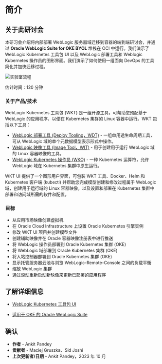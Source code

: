 # 简介

## 关于此研讨会

本研习会介绍将内部部署 WebLogic 服务器域迁移到容器的端到端研讨会，并通过 **Oracle WebLogic Suite for OKE BYOL** 堆栈在 OCI 中运行。我们演示了 WebLogic Kubernetes 工具包 UI 以及 WebLogic 部署工具和 Weblogic Kubernetes 操作员的图形界面。我们演示了如何使用一组面向 DevOps 的工具简化并加快迁移过程。

![实验室流程](images/lab-flow.png)

估计时间：120 分钟

### 关于产品/技术

WebLogic Kubernetes 工具包 (WKT) 是一组开源工具，可帮助您预配基于 WebLogic 的应用程序，以便在 Kubernetes 集群的 Linux 容器中运行。WKT 包括以下工具：  

*   [WebLogic 部署工具 (Deploy Tooling，WDT)](https://github.com/oracle/weblogic-deploy-tooling) - 一组单用途生命周期工具，可从 WebLogic 域的单个元数据模型表示形式中操作。
*   [WebLogic 映像工具 (Image Tool，WIT)](https://github.com/oracle/weblogic-image-tool) - 用于创建用于运行 WebLogic 域的 Linux 容器映像的工具。
*   [WebLogic Kubernetes 操作员 (WKO)](https://github.com/oracle/weblogic-kubernetes-operator) - 一种 Kubernetes 运算符，允许 WebLogic 域在 Kubernetes 集群中原生运行。

WKT UI 提供了一个图形用户界面，可包装 WKT 工具、Docker、Helm 和 Kubernetes 客户端 (kubectl) 并帮助您完成模型创建和修改过程属于 WebLogic 域，创建用于运行域的 Linux 容器映像，以及设置和部署在 Kubernetes 集群中部署和访问域所需的软件和配置。

### 目标

*   从应用市场映像创建虚拟机
*   在 Oracle Cloud Infrastructure 上设置 Oracle Kubernetes 引擎实例
*   修改 WKT UI 项目并创建模型文件
*   创建辅助映像并在 Oracle 容器映像注册表中进行推送
*   将 WebLogic 操作员部署到 Oracle Kubernetes 集群 (OKE)
*   将 WebLogic 域部署到 Oracle Kubernetes 集群 (OKE)
*   将入站控制器部署到 Oracle Kubernetes 集群 (OKE)
*   显示托管服务器云池与浏览 WebLogic-Remote-Console 之间的负载平衡
*   缩放 WebLogic 集群
*   通过滚动重新启动新映像来更新已部署的应用程序

## 了解详细信息

*   [WebLogic Kubernetes 工具包 UI](https://oracle.github.io/weblogic-toolkit-ui/)
    
*   [适用于 OKE 的 Oracle WebLogic Suite](https://docs.oracle.com/en/cloud/paas/weblogic-container/user/oracle-weblogic-server-oke.html)
    

## 确认

*   **作者** - Ankit Pandey
*   **贡献者** - Maciej Gruszka、Sid Joshi
*   **上次更新者/日期** - Ankit Pandey，2023 年 10 月